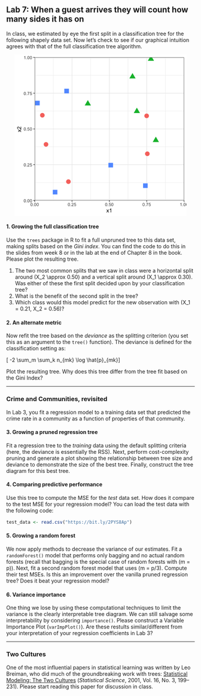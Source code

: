 
## Lab 7: When a guest arrives they will count how many sides it has on

In class, we estimated by eye the first split in a classification tree
for the following shapely data set. Now let’s check to see if our
graphical intuition agrees with that of the full classification tree
algorithm.

<img src="lab-07_files/figure-gfm/unnamed-chunk-1-1.png" style="display: block; margin: auto;" />

#### 1\. Growing the full classification tree

Use the `trees` package in R to fit a full unpruned tree to this data
set, making splits based on the *Gini index*. You can find the code to
do this in the slides from week 8 or in the lab at the end of Chapter 8
in the book. Please plot the resulting tree.

1.  The two most common splits that we saw in class were a horizontal
    split around \(X_2 \approx 0.50\) and a vertical split around
    \(X_1 \approx 0.30\). Was either of these the first split decided
    upon by your classification tree?
2.  What is the benefit of the second split in the tree?
3.  Which class would this model predict for the new observation with
    \(X_1 = 0.21, X_2 = 0.56\)?

#### 2\. An alternate metric

Now refit the tree based on the *deviance* as the splitting criterion
(you set this as an argument to the `tree()` function). The deviance is
defined for the classification setting as:

\[ -2 \sum_m \sum_k n_{mk} \log \hat{p}_{mk}\]

Plot the resulting tree. Why does this tree differ from the tree fit
based on the Gini Index?

-----

### Crime and Communities, revisited

In Lab 3, you fit a regression model to a training data set that
predicted the crime rate in a community as a function of properties of
that community.

#### 3\. Growing a pruned regression tree

Fit a regression tree to the *training* data using the default splitting
criteria (here, the deviance is essentially the RSS). Next, perform
cost-complexity pruning and generate a plot showing the relationship
between tree size and deviance to demonstrate the size of the best tree.
Finally, construct the tree diagram for this best tree.

#### 4\. Comparing predictive performance

Use this tree to compute the MSE for the *test* data set. How does it
compare to the test MSE for your regression model? You can load the test
data with the following code:

``` r
test_data <- read.csv("https://bit.ly/2PYS8Ap")
```

#### 5\. Growing a random forest

We now apply methods to decrease the variance of our estimates. Fit a
`randomForest()` model that performs only bagging and no actual random
forests (recall that bagging is the special case of random forests with
\(m = p\)). Next, fit a second random forest model that uses
\(m = p/3\). Compute their test MSEs. Is this an improvement over the
vanilla pruned regression tree? Does it beat your regression model?

#### 6\. Variance importance

One thing we lose by using these computational techniques to limit the
variance is the clearly interpretable tree diagram. We can still salvage
some interpretability by considering `importance()`. Please construct a
Variable Importance Plot (`varImpPlot()`). Are these restults
similar/different from your interpretation of your regression
coefficients in Lab 3?

-----

### Two Cultures

One of the most influential papers in statistical learning was written
by Leo Breiman, who did much of the groundbreaking work with trees:
[Statistical Modeling: The Two
Cultures](http://projecteuclid.org/download/pdf_1/euclid.ss/1009213726)
(*Statistical Science*, 2001, Vol. 16, No. 3, 199–231). Please start
reading this paper for discussion in class.
